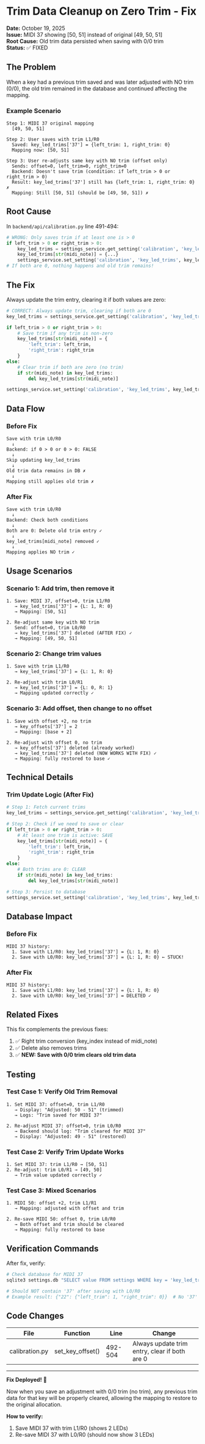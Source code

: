 # Trim Data Cleanup on Zero Trim - Fix

**Date:** October 19, 2025  
**Issue:** MIDI 37 showing [50, 51] instead of original [49, 50, 51]  
**Root Cause:** Old trim data persisted when saving with 0/0 trim  
**Status:** ✅ FIXED

## The Problem

When a key had a previous trim saved and was later adjusted with NO trim (0/0), the old trim remained in the database and continued affecting the mapping.

### Example Scenario
```
Step 1: MIDI 37 original mapping
  [49, 50, 51]

Step 2: User saves with trim L1/R0
  Saved: key_led_trims['37'] = {left_trim: 1, right_trim: 0}
  Mapping now: [50, 51]

Step 3: User re-adjusts same key with NO trim (offset only)
  Sends: offset=0, left_trim=0, right_trim=0
  Backend: Doesn't save trim (condition: if left_trim > 0 or right_trim > 0)
  Result: key_led_trims['37'] still has {left_trim: 1, right_trim: 0} ✗
  Mapping: Still [50, 51] (should be [49, 50, 51]) ✗
```

## Root Cause

In `backend/api/calibration.py` line 491-494:

```python
# WRONG: Only saves trim if at least one is > 0
if left_trim > 0 or right_trim > 0:
    key_led_trims = settings_service.get_setting('calibration', 'key_led_trims', {})
    key_led_trims[str(midi_note)] = {...}
    settings_service.set_setting('calibration', 'key_led_trims', key_led_trims)
# If both are 0, nothing happens and old trim remains!
```

## The Fix

Always update the trim entry, clearing it if both values are zero:

```python
# CORRECT: Always update trim, clearing if both are 0
key_led_trims = settings_service.get_setting('calibration', 'key_led_trims', {})

if left_trim > 0 or right_trim > 0:
    # Save trim if any trim is non-zero
    key_led_trims[str(midi_note)] = {
        'left_trim': left_trim,
        'right_trim': right_trim
    }
else:
    # Clear trim if both are zero (no trim)
    if str(midi_note) in key_led_trims:
        del key_led_trims[str(midi_note)]

settings_service.set_setting('calibration', 'key_led_trims', key_led_trims)
```

## Data Flow

### Before Fix
```
Save with trim L0/R0
  ↓
Backend: if 0 > 0 or 0 > 0: FALSE
  ↓
Skip updating key_led_trims
  ↓
Old trim data remains in DB ✗
  ↓
Mapping still applies old trim ✗
```

### After Fix
```
Save with trim L0/R0
  ↓
Backend: Check both conditions
  ↓
Both are 0: Delete old trim entry ✓
  ↓
key_led_trims[midi_note] removed ✓
  ↓
Mapping applies NO trim ✓
```

## Usage Scenarios

### Scenario 1: Add trim, then remove it
```
1. Save: MIDI 37, offset=0, trim L1/R0
   → key_led_trims['37'] = {L: 1, R: 0}
   → Mapping: [50, 51]

2. Re-adjust same key with NO trim
   Send: offset=0, trim L0/R0
   → key_led_trims['37'] deleted (AFTER FIX) ✓
   → Mapping: [49, 50, 51]
```

### Scenario 2: Change trim values
```
1. Save with trim L1/R0
   → key_led_trims['37'] = {L: 1, R: 0}

2. Re-adjust with trim L0/R1
   → key_led_trims['37'] = {L: 0, R: 1}
   → Mapping updated correctly ✓
```

### Scenario 3: Add offset, then change to no offset
```
1. Save with offset +2, no trim
   → key_offsets['37'] = 2
   → Mapping: [base + 2]

2. Re-adjust with offset 0, no trim
   → key_offsets['37'] deleted (already worked)
   → key_led_trims['37'] deleted (NOW WORKS WITH FIX) ✓
   → Mapping: fully restored to base ✓
```

## Technical Details

### Trim Update Logic (After Fix)

```python
# Step 1: Fetch current trims
key_led_trims = settings_service.get_setting('calibration', 'key_led_trims', {}) or {}

# Step 2: Check if we need to save or clear
if left_trim > 0 or right_trim > 0:
    # At least one trim is active: SAVE
    key_led_trims[str(midi_note)] = {
        'left_trim': left_trim,
        'right_trim': right_trim
    }
else:
    # Both trims are 0: CLEAR
    if str(midi_note) in key_led_trims:
        del key_led_trims[str(midi_note)]

# Step 3: Persist to database
settings_service.set_setting('calibration', 'key_led_trims', key_led_trims)
```

## Database Impact

### Before Fix
```
MIDI 37 history:
  1. Save with L1/R0: key_led_trims['37'] = {L: 1, R: 0}
  2. Save with L0/R0: key_led_trims['37'] = {L: 1, R: 0} ← STUCK!
```

### After Fix
```
MIDI 37 history:
  1. Save with L1/R0: key_led_trims['37'] = {L: 1, R: 0}
  2. Save with L0/R0: key_led_trims['37'] = DELETED ✓
```

## Related Fixes

This fix complements the previous fixes:
1. ✅ Right trim conversion (key_index instead of midi_note)
2. ✅ Delete also removes trims
3. ✅ **NEW: Save with 0/0 trim clears old trim data**

## Testing

### Test Case 1: Verify Old Trim Removal
```
1. Set MIDI 37: offset=0, trim L1/R0
   → Display: "Adjusted: 50 - 51" (trimmed)
   → Logs: "Trim saved for MIDI 37"

2. Re-adjust MIDI 37: offset=0, trim L0/R0
   → Backend should log: "Trim cleared for MIDI 37"
   → Display: "Adjusted: 49 - 51" (restored)
```

### Test Case 2: Verify Trim Update Works
```
1. Set MIDI 37: trim L1/R0 → [50, 51]
2. Re-adjust: trim L0/R1 → [49, 50]
   → Trim value updated correctly ✓
```

### Test Case 3: Mixed Scenarios
```
1. MIDI 50: offset +2, trim L1/R1
   → Mapping: adjusted with offset and trim

2. Re-save MIDI 50: offset 0, trim L0/R0
   → Both offset and trim should be cleared
   → Mapping: fully restored to base
```

## Verification Commands

After fix, verify:
```bash
# Check database for MIDI 37
sqlite3 settings.db "SELECT value FROM settings WHERE key = 'key_led_trims'"

# Should NOT contain '37' after saving with L0/R0
# Example result: {"22": {"left_trim": 1, "right_trim": 0}}  # No '37'
```

## Code Changes

| File | Function | Line | Change |
|------|----------|------|--------|
| calibration.py | set_key_offset() | 492-504 | Always update trim entry, clear if both are 0 |

---

**Fix Deployed!** 🎉

Now when you save an adjustment with 0/0 trim (no trim), any previous trim data for that key will be properly cleared, allowing the mapping to restore to the original allocation.

**How to verify:** 
1. Save MIDI 37 with trim L1/R0 (shows 2 LEDs)
2. Re-save MIDI 37 with L0/R0 (should now show 3 LEDs)
